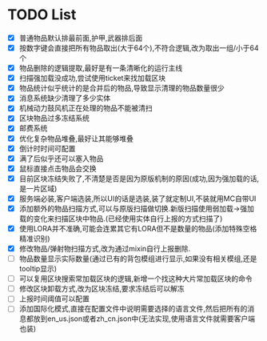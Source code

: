 # TODO List

- [x] 普通物品默认排最前面,护甲,武器排后面
- [x] 按数字键会直接把所有物品取出(大于64个),不符合逻辑,改为取出一组/小于64个
- [x] 物品删除的逻辑提取,最好是有一条清晰化的运行主线
- [x] 扫描强加载没成功,尝试使用ticket来找加载区块
- [x] 物品统计似乎统计的是合并后的物品,导致显示清理的物品数量很少
- [x] 消息系统缺少清理了多少实体
- [x] 机械动力鼓风机正在处理的物品不能被清扫
- [x] 区块物品过多冻结系统
- [x] 邮费系统
- [x] 优化复杂物品堆叠,最好让其能够堆叠
- [x] 倒计时时间可配置
- [x] 满了后似乎还可以塞入物品
- [x] 鼠标直接点击物品会交换
- [x] 目前区块冻结失败了,不清楚是否是因为原版机制的原因(成功,因为强加载的话,是一片区域)
- [x] 服务端必装,客户端选装,所以UI的话是选装,装了就定制UI,不装就用MC自带UI
- [x] 添加额外的物品扫描方式,可以与原版扫描做切换.新版扫描使用弱加载->强加载的变化来扫描区块中物品.(已经使用实体自行上报的方式扫描了)
- [x] 使用LORA并不准确,可能会连累其它有LORA但不是数量的物品(添加特殊空格精准识别)
- [x] 修改物品/弹射物扫描方式,改为通过mixin自行上报删除.
- [ ] 物品数量显示实际数量(通过已有的背包模组进行显示,如果没有相关模组,还是tooltip显示)
- [ ] 可以复用区块搜索常加载区块的逻辑,新增一个找这种大片常加载区块的命令
- [ ] 修改区块卸载方式,改为区块冻结,要求冻结后可以解冻
- [ ] 上报时间阈值可以配置
- [ ] 添加国际化模式,直接在配置文件中说明需要选择的语言文件,然后把所有的消息都放到en_us.json或者zh_cn.json中(无法实现,使用语言文件就需要客户端也装)